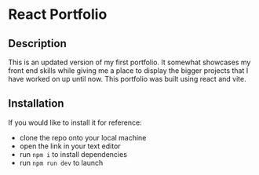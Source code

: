 # React Portfolio

## Description

This is an updated version of my first portfolio. It somewhat showcases my front end skills while giving me a place to display the bigger projects that I have worked on up until now. This portfolio was built using react and vite.

## Installation

If you would like to install it for reference:
- clone the repo onto your local machine
- open the link in your text editor
- run `npm i` to install dependencies
- run `npm run dev` to launch
